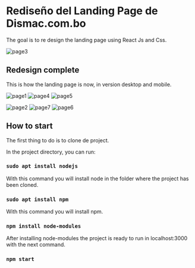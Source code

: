 # Rediseño del Landing Page de Dismac.com.bo

The goal is to re design the landing page using React Js and Css.

![page3](https://user-images.githubusercontent.com/22604504/116913431-74e01580-ac17-11eb-82d5-c26b134e402d.png)

## Redesign complete

This is how the landing page is now, in version desktop and mobile.

![page1](https://user-images.githubusercontent.com/22604504/116913076-0a2eda00-ac17-11eb-8a62-91d351e9a616.png)
![page4](https://user-images.githubusercontent.com/22604504/116913702-cb4d5400-ac17-11eb-9d76-104e7a47ba24.png)
![page5](https://user-images.githubusercontent.com/22604504/116913751-dd2ef700-ac17-11eb-885d-839c80b1bd06.png)

![page2](https://user-images.githubusercontent.com/22604504/116913182-26cb1200-ac17-11eb-8c61-9ef4fb9771aa.png)
![page7](https://user-images.githubusercontent.com/22604504/116914209-6e05d280-ac18-11eb-9884-d4094fb4be62.png)
![page6](https://user-images.githubusercontent.com/22604504/116914215-6fcf9600-ac18-11eb-8f6b-a6de492c6497.png)

## How to start 

The first thing to do is to clone de project. 

In the project directory, you can run:

### `sudo apt install nodejs`

With this command you will install node in the folder where the project has been cloned.

### `sudo apt install npm`

With this command you will install npm.

### `npm install node-modules`

After installing node-modules the project is ready to run in localhost:3000 with the next command.

### `npm start`
